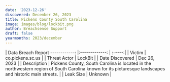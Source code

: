 ```yaml
---
date: '2023-12-26'
discovered: December 26, 2023
title: Pickens County South Carolina
image: images/blog/lockbit.png
author: Breachsense Support
draft: false
yearmonths: 2023/december
---
```



| Data Breach Report
------------:     |:-------------:    | :-----:|
| Victim      | co.pickens.sc.us      | 
| Threat Actor      | LockBit      | 
| Date Discovered      | Dec 26, 2023      | 
| Description      | Pickens County, South Carolina is located in the northwestern region of South Carolina known for its picturesque landscapes and historic main streets.      | 
| Leak Size      | Unknown      | 

